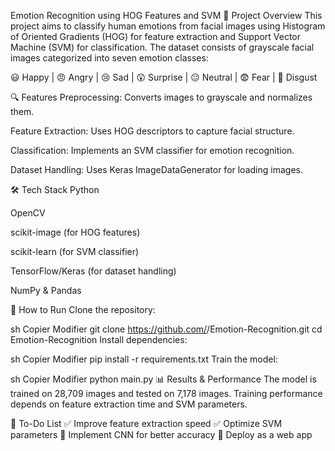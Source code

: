 Emotion Recognition using HOG Features and SVM
📌 Project Overview
This project aims to classify human emotions from facial images using Histogram of Oriented Gradients (HOG) for feature extraction and Support Vector Machine (SVM) for classification. The dataset consists of grayscale facial images categorized into seven emotion classes:

😃 Happy | 😠 Angry | 😢 Sad | 😲 Surprise | 😐 Neutral | 😨 Fear | 🤢 Disgust

🔍 Features
Preprocessing: Converts images to grayscale and normalizes them.

Feature Extraction: Uses HOG descriptors to capture facial structure.

Classification: Implements an SVM classifier for emotion recognition.

Dataset Handling: Uses Keras ImageDataGenerator for loading images.

🛠 Tech Stack
Python

OpenCV

scikit-image (for HOG features)

scikit-learn (for SVM classifier)

TensorFlow/Keras (for dataset handling)

NumPy & Pandas

🚀 How to Run
Clone the repository:

sh
Copier
Modifier
git clone https://github.com/<your-username>/Emotion-Recognition.git
cd Emotion-Recognition
Install dependencies:

sh
Copier
Modifier
pip install -r requirements.txt
Train the model:

sh
Copier
Modifier
python main.py
📊 Results & Performance
The model is trained on 28,709 images and tested on 7,178 images. Training performance depends on feature extraction time and SVM parameters.

📝 To-Do List
✅ Improve feature extraction speed
✅ Optimize SVM parameters
🔲 Implement CNN for better accuracy
🔲 Deploy as a web app
